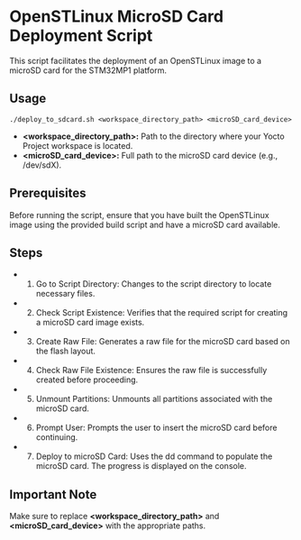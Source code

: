 # OpenSTLinux MicroSD Card Deployment Script

This script facilitates the deployment of an OpenSTLinux image to a microSD card for the STM32MP1 platform.

## Usage

```
./deploy_to_sdcard.sh <workspace_directory_path> <microSD_card_device>
```
*  **<workspace_directory_path>:** Path to the directory where your Yocto Project workspace is located.
*  **<microSD_card_device>:** Full path to the microSD card device (e.g., /dev/sdX).

## Prerequisites

Before running the script, ensure that you have built the OpenSTLinux image using the provided build script and have a microSD card available.

## Steps

* 1. Go to Script Directory: Changes to the script directory to locate necessary files.

* 2. Check Script Existence: Verifies that the required script for creating a microSD card image exists.

* 3. Create Raw File: Generates a raw file for the microSD card based on the flash layout.

* 4. Check Raw File Existence: Ensures the raw file is successfully created before proceeding.

* 5. Unmount Partitions: Unmounts all partitions associated with the microSD card.

* 6. Prompt User: Prompts the user to insert the microSD card before continuing.

* 7. Deploy to microSD Card: Uses the dd command to populate the microSD card. The progress is displayed on the console.

## Important Note

Make sure to replace **<workspace_directory_path>** and **<microSD_card_device>** with the appropriate paths.